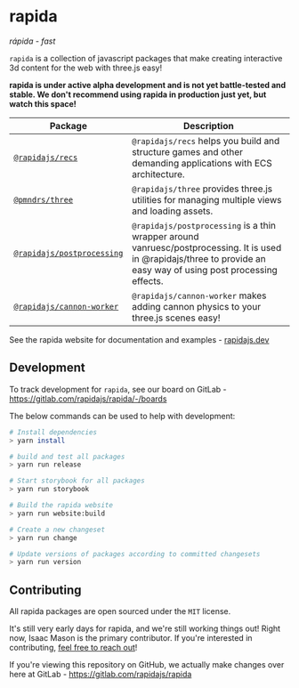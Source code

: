 # rapida

_rápida - fast_

`rapida` is a collection of javascript packages that make creating interactive 3d content for the web with three.js easy!

**rapida is under active alpha development and is not yet battle-tested and stable. We don't recommend using rapida in production just yet, but watch this space!**

| Package                                                           | Description                                                                                                                                                         |
| ----------------------------------------------------------------- | ------------------------------------------------------------------------------------------------------------------------------------------------------------------- |
| [`@rapidajs/recs`](./packages/recs/README.md)                     | `@rapidajs/recs` helps you build and structure games and other demanding applications with ECS architecture.                                                        |
| [`@pmndrs/three`](./packages/three/README.md)                     | `@rapidajs/three` provides three.js utilities for managing multiple views and loading assets.                                                                       |
| [`@rapidajs/postprocessing`](./packages/postprocessing/README.md) | `@rapidajs/postprocessing` is a thin wrapper around vanruesc/postprocessing. It is used in @rapidajs/three to provide an easy way of using post processing effects. |
| [`@rapidajs/cannon-worker`](./packages/cannon-worker/README.md)   | `@rapidajs/cannon-worker` makes adding cannon physics to your three.js scenes easy!                                                                                 |

See the rapida website for documentation and examples - [rapidajs.dev](https://rapidajs.dev/)

## Development

To track development for `rapida`, see our board on GitLab - https://gitlab.com/rapidajs/rapida/-/boards

The below commands can be used to help with development:

```bash
# Install dependencies
> yarn install

# build and test all packages
> yarn run release

# Start storybook for all packages
> yarn run storybook

# Build the rapida website
> yarn run website:build

# Create a new changeset
> yarn run change

# Update versions of packages according to committed changesets
> yarn run version
```

## Contributing

All rapida packages are open sourced under the `MIT` license.

It's still very early days for rapida, and we're still working things out! Right now, Isaac Mason is the primary contributor. If you're interested in contributing, [feel free to reach out](https://isaacmason.com/)!

If you're viewing this repository on GitHub, we actually make changes over here at GitLab - https://gitlab.com/rapidajs/rapida

